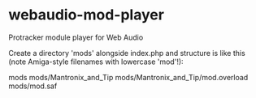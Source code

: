 webaudio-mod-player
===================

Protracker module player for Web Audio

Create a directory 'mods' alongside index.php and structure is like this (note Amiga-style filenames with lowercase 'mod'!):

mods
mods/Mantronix_and_Tip
mods/Mantronix_and_Tip/mod.overload
mods/mod.saf
